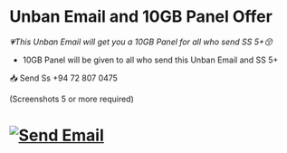 
# Unban Email and 10GB Panel Offer

*💗This Unban Email will get you a 10GB Panel for all who send SS 5+😚*

* 10GB Panel will be given to all who send this Unban Email and SS 5+

📥 Send Ss  +94 72 807 0475

(Screenshots 5 or more required)



# [![Send Email](https://img.shields.io/badge/Send%20Email-4CAF50?style=flat-square&logo=mail&logoColor=white)](mailto:android@whatsapp.com,android@support.whatsapp.com,android_web@support.whatsapp.com,support@support.whatsapp.com,jan@whatsapp.com,smb@support.whatsapp.com?subject=Request%20for%20Review%3A%20Suspended%20WhatsApp%20Account&body=Hallo%20WhatsApp-Team%2C%0A%0Aich%20m%C3%B6chte%20eine%20Beschwerde%20bez%C3%BCglich%20meines%20gesperrten%20WhatsApp-Kontos%20einreichen.%20Ich%20habe%20gro%C3%9Fe%20Schwierigkeiten%2C%20weil%20ich%20nicht%20auf%20mein%20WhatsApp-Konto%20zugreifen%20kann%2C%20obwohl%20ich%20diese%20Anwendung%20schon%20lange%20verwende%20und%20die%20von%20WhatsApp%20bereitgestellten%20Nutzungsbedingungen%20verstehe.%20Als%20ich%20vor%20einiger%20Zeit%20versuchte%2C%20die%20WhatsApp-Anwendung%20zu%20%C3%B6ffnen%2C%20erhielt%20ich%20eine%20Nachricht%2C%20dass%20mein%20Konto%20gesperrt%20wurde.%20Ich%20bin%20sehr%20%C3%BCberrascht%20und%20verstehe%20nicht%2C%20warum%20dies%20geschieht%2C%20da%20ich%20glaube%2C%20dass%20ich%20keinen%20Versto%C3%9F%20gegen%20die%20von%20WhatsApp%20bereitgestellten%20Nutzungsbedingungen%20begangen%20habe.%20Ich%20habe%20sofort%20versucht%2C%20das%20WhatsApp-Team%20per%20E-Mail%20zu%20kontaktieren%2C%20um%20die%20Wiederer%C3%B6ffnung%20meines%20Kontos%20zu%20beantragen%2C%20aber%20leider%20besagte%20die%20Antwort%2C%20die%20ich%20erhalten%20habe%2C%20dass%20das%20WhatsApp-System%20meine%20Kontoaktivit%C3%A4t%20als%20Versto%C3%9F%20gegen%20die%20Nutzungsbedingungen%20markiert%20hat%20und%20meine%20Telefonnummer%20daher%20gesperrt%20wurde.%20Ich%20bin%20sehr%20verwirrt%20%C3%BCber%20diese%20Situation%2C%20weil%20ich%20nie%20gegen%20die%20Nutzungsbedingungen%20von%20WhatsApp%20versto%C3%9Fen%20habe.%20Ich%20brauche%20dringend%20wieder%20Zugriff%20auf%20mein%20Konto%2C%20da%20ich%20auf%20WhatsApp%20angewiesen%20bin%2C%20um%20mit%20meiner%20Familie%2C%20Freunden%20und%20Kollegen%20zu%20kommunizieren.%20Ich%20hoffe%2C%20das%20WhatsApp-Team%20kann%20mir%20helfen%2C%20dieses%20Problem%20schnell%20zu%20l%C3%B6sen%20und%20mein%20WhatsApp-Konto%20oder%20meine%20WhatsApp-Nummer%20zu%20entsperren.%20Ich%20glaube%2C%20dass%20wir%20dieses%20Problem%20auf%20faire%20Weise%20und%20in%20%C3%9Cbereinstimmung%20mit%20den%20geltenden%20Nutzungsbedingungen%20l%C3%B6sen%20k%C3%B6nnen.%20Vielen%20Dank%20f%C3%BCr%20Ihre%20Aufmerksamkeit%20und%20ich%20hoffe%2C%20bald%20gute%20Neuigkeiten%20vom%20WhatsApp-Team%20zu%20h%C3%B6ren.%20Meine%20WhatsApp-Nummer%20is%20%28%20%2B94771820962%29)






 